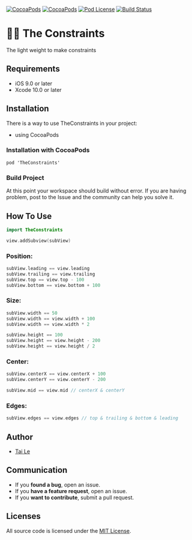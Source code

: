 [![CocoaPods](https://img.shields.io/cocoapods/p/TheConstraints.svg)](https://cocoapods.org/pods/TheConstraints)
[![CocoaPods](https://img.shields.io/cocoapods/v/TheConstraints.svg)](http://cocoapods.org/pods/TheConstraints)
[![Pod License](https://cocoapod-badges.herokuapp.com/l/TheConstraints/badge.png)](https://www.apache.org/licenses/LICENSE-2.0.html)
[![Build Status](https://travis-ci.org/levantAJ/TheConstraints.svg?branch=master)](https://travis-ci.org/levantAJ/TheConstraints)

# :iphone::triangular_ruler: The Constraints
The light weight to make constraints 

## Requirements

- iOS 9.0 or later
- Xcode 10.0 or later

## Installation
There is a way to use TheConstraints in your project:

- using CocoaPods

### Installation with CocoaPods

```
pod 'TheConstraints'
```
### Build Project

At this point your workspace should build without error. If you are having problem, post to the Issue and the
community can help you solve it.

## How To Use

```swift
import TheConstraints

view.addSubview(subView)
```

### Position:

```swift
subView.leading == view.leading
subView.trailing == view.trailing
subView.top == view.top - 100
subView.bottom == view.bottom + 100
```

### Size:

```swift
subView.width == 50
subView.width == view.width + 100
subView.width == view.width * 2

subView.height == 100
subView.height == view.height - 200
subView.height == view.height / 2
```

### Center:

```swift
subView.centerX == view.centerX + 100
subView.centerY == view.centerY - 200

subView.mid == view.mid // centerX & centerY
```

### Edges:

```swift
subView.edges == view.edges // top & trailing & bottom & leading
```

## Author
- [Tai Le](https://github.com/levantAJ)

## Communication
- If you **found a bug**, open an issue.
- If you **have a feature request**, open an issue.
- If you **want to contribute**, submit a pull request.

## Licenses

All source code is licensed under the [MIT License](https://raw.githubusercontent.com/levantAJ/TheConstraints/master/LICENSE).
